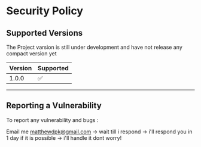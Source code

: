 # Security Policy

## Supported Versions

The Project varsion is still under development and have not release any compact version yet

| Version | Supported          |
| ------- | ------------------ |
| 1.0.0   | :white_check_mark: |
--------------------------------
## Reporting a Vulnerability

To report any vulnerability and bugs :

Email me matthewdpk@gmail.com -> wait till i respond -> i'll respond you in 1 day if it is possible -> i'll handle it dont worry!
